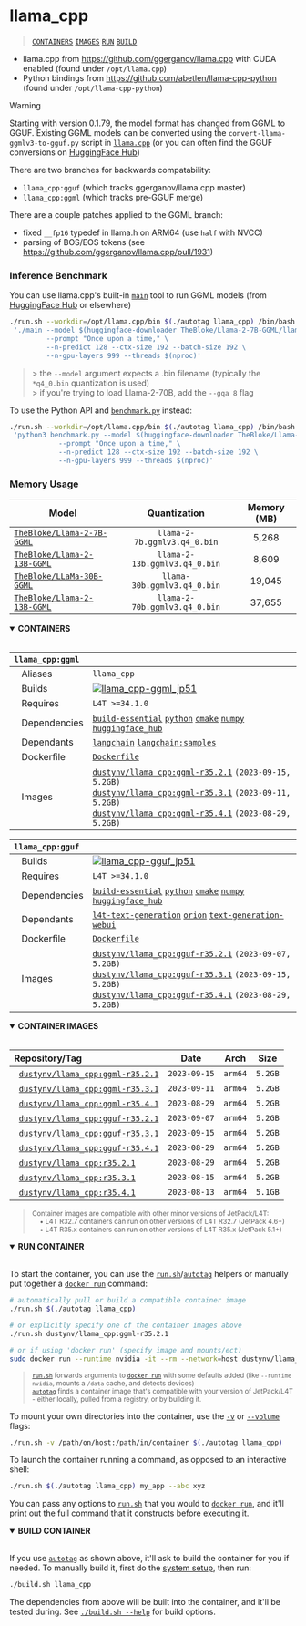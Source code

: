 # llama_cpp

> [`CONTAINERS`](#user-content-containers) [`IMAGES`](#user-content-images) [`RUN`](#user-content-run) [`BUILD`](#user-content-build)


* llama.cpp from https://github.com/ggerganov/llama.cpp with CUDA enabled (found under `/opt/llama.cpp`)
* Python bindings from https://github.com/abetlen/llama-cpp-python (found under `/opt/llama-cpp-python`)

> [!WARNING]  
> Starting with version 0.1.79, the model format has changed from GGML to GGUF.  Existing GGML models can be converted using the `convert-llama-ggmlv3-to-gguf.py` script in [`llama.cpp`](https://github.com/ggerganov/llama.cpp) (or you can often find the GGUF conversions on [HuggingFace Hub](https://huggingface.co/models?search=GGUF))

There are two branches for backwards compatability:

* `llama_cpp:gguf` (which tracks ggerganov/llama.cpp master)
* `llama_cpp:ggml` (which tracks pre-GGUF merge)

There are a couple patches applied to the GGML branch:

* fixed `__fp16` typedef in llama.h on ARM64 (use `half` with NVCC)
* parsing of BOS/EOS tokens (see https://github.com/ggerganov/llama.cpp/pull/1931)

### Inference Benchmark

You can use llama.cpp's built-in [`main`](https://github.com/ggerganov/llama.cpp/tree/master/examples/main) tool to run GGML models (from [HuggingFace Hub](https://huggingface.co/models?search=ggml) or elsewhere)

```bash
./run.sh --workdir=/opt/llama.cpp/bin $(./autotag llama_cpp) /bin/bash -c \
 './main --model $(huggingface-downloader TheBloke/Llama-2-7B-GGML/llama-2-7b.ggmlv3.q4_0.bin) \
         --prompt "Once upon a time," \
         --n-predict 128 --ctx-size 192 --batch-size 192 \
         --n-gpu-layers 999 --threads $(nproc)'
```

> &gt; the `--model` argument expects a .bin filename (typically the `*q4_0.bin` quantization is used) <br>
> &gt; if you're trying to load Llama-2-70B, add the `--gqa 8` flag

To use the Python API and [`benchmark.py`](/packages/llm/llama_cpp/benchmark.py) instead:

```bash
./run.sh --workdir=/opt/llama.cpp/bin $(./autotag llama_cpp) /bin/bash -c \
 'python3 benchmark.py --model $(huggingface-downloader TheBloke/Llama-2-7B-GGML/llama-2-7b.ggmlv3.q4_0.bin) \
            --prompt "Once upon a time," \
            --n-predict 128 --ctx-size 192 --batch-size 192 \
            --n-gpu-layers 999 --threads $(nproc)'
```

### Memory Usage

| Model                                                                           |          Quantization         | Memory (MB) |
|---------------------------------------------------------------------------------|:-----------------------------:|:-----------:|
| [`TheBloke/Llama-2-7B-GGML`](https://huggingface.co/TheBloke/Llama-2-7B-GGML)   |  `llama-2-7b.ggmlv3.q4_0.bin` |    5,268    |
| [`TheBloke/Llama-2-13B-GGML`](https://huggingface.co/TheBloke/Llama-2-13B-GGML) | `llama-2-13b.ggmlv3.q4_0.bin` |    8,609    |
| [`TheBloke/LLaMa-30B-GGML`](https://huggingface.co/TheBloke/LLaMa-30B-GGML)     | `llama-30b.ggmlv3.q4_0.bin`   |    19,045   |
| [`TheBloke/Llama-2-13B-GGML`](https://huggingface.co/TheBloke/Llama-2-70B-GGML) | `llama-2-70b.ggmlv3.q4_0.bin` |    37,655   |

<details open>
<summary><b><a id="containers">CONTAINERS</a></b></summary>
<br>

| **`llama_cpp:ggml`** | |
| :-- | :-- |
| &nbsp;&nbsp;&nbsp;Aliases | `llama_cpp` |
| &nbsp;&nbsp;&nbsp;Builds | [![`llama_cpp-ggml_jp51`](https://img.shields.io/github/actions/workflow/status/dusty-nv/jetson-containers/llama_cpp-ggml_jp51.yml?label=llama_cpp-ggml:jp51)](https://github.com/dusty-nv/jetson-containers/actions/workflows/llama_cpp-ggml_jp51.yml) |
| &nbsp;&nbsp;&nbsp;Requires | `L4T >=34.1.0` |
| &nbsp;&nbsp;&nbsp;Dependencies | [`build-essential`](/packages/build-essential) [`python`](/packages/python) [`cmake`](/packages/cmake/cmake_pip) [`numpy`](/packages/numpy) [`huggingface_hub`](/packages/llm/huggingface_hub) |
| &nbsp;&nbsp;&nbsp;Dependants | [`langchain`](/packages/llm/langchain) [`langchain:samples`](/packages/llm/langchain) |
| &nbsp;&nbsp;&nbsp;Dockerfile | [`Dockerfile`](Dockerfile) |
| &nbsp;&nbsp;&nbsp;Images | [`dustynv/llama_cpp:ggml-r35.2.1`](https://hub.docker.com/r/dustynv/llama_cpp/tags) `(2023-09-15, 5.2GB)`<br>[`dustynv/llama_cpp:ggml-r35.3.1`](https://hub.docker.com/r/dustynv/llama_cpp/tags) `(2023-09-11, 5.2GB)`<br>[`dustynv/llama_cpp:ggml-r35.4.1`](https://hub.docker.com/r/dustynv/llama_cpp/tags) `(2023-08-29, 5.2GB)` |

| **`llama_cpp:gguf`** | |
| :-- | :-- |
| &nbsp;&nbsp;&nbsp;Builds | [![`llama_cpp-gguf_jp51`](https://img.shields.io/github/actions/workflow/status/dusty-nv/jetson-containers/llama_cpp-gguf_jp51.yml?label=llama_cpp-gguf:jp51)](https://github.com/dusty-nv/jetson-containers/actions/workflows/llama_cpp-gguf_jp51.yml) |
| &nbsp;&nbsp;&nbsp;Requires | `L4T >=34.1.0` |
| &nbsp;&nbsp;&nbsp;Dependencies | [`build-essential`](/packages/build-essential) [`python`](/packages/python) [`cmake`](/packages/cmake/cmake_pip) [`numpy`](/packages/numpy) [`huggingface_hub`](/packages/llm/huggingface_hub) |
| &nbsp;&nbsp;&nbsp;Dependants | [`l4t-text-generation`](/packages/l4t/l4t-text-generation) [`orion`](/packages/llm/orion) [`text-generation-webui`](/packages/llm/text-generation-webui) |
| &nbsp;&nbsp;&nbsp;Dockerfile | [`Dockerfile`](Dockerfile) |
| &nbsp;&nbsp;&nbsp;Images | [`dustynv/llama_cpp:gguf-r35.2.1`](https://hub.docker.com/r/dustynv/llama_cpp/tags) `(2023-09-07, 5.2GB)`<br>[`dustynv/llama_cpp:gguf-r35.3.1`](https://hub.docker.com/r/dustynv/llama_cpp/tags) `(2023-09-15, 5.2GB)`<br>[`dustynv/llama_cpp:gguf-r35.4.1`](https://hub.docker.com/r/dustynv/llama_cpp/tags) `(2023-08-29, 5.2GB)` |

</details>

<details open>
<summary><b><a id="images">CONTAINER IMAGES</a></b></summary>
<br>

| Repository/Tag | Date | Arch | Size |
| :-- | :--: | :--: | :--: |
| &nbsp;&nbsp;[`dustynv/llama_cpp:ggml-r35.2.1`](https://hub.docker.com/r/dustynv/llama_cpp/tags) | `2023-09-15` | `arm64` | `5.2GB` |
| &nbsp;&nbsp;[`dustynv/llama_cpp:ggml-r35.3.1`](https://hub.docker.com/r/dustynv/llama_cpp/tags) | `2023-09-11` | `arm64` | `5.2GB` |
| &nbsp;&nbsp;[`dustynv/llama_cpp:ggml-r35.4.1`](https://hub.docker.com/r/dustynv/llama_cpp/tags) | `2023-08-29` | `arm64` | `5.2GB` |
| &nbsp;&nbsp;[`dustynv/llama_cpp:gguf-r35.2.1`](https://hub.docker.com/r/dustynv/llama_cpp/tags) | `2023-09-07` | `arm64` | `5.2GB` |
| &nbsp;&nbsp;[`dustynv/llama_cpp:gguf-r35.3.1`](https://hub.docker.com/r/dustynv/llama_cpp/tags) | `2023-09-15` | `arm64` | `5.2GB` |
| &nbsp;&nbsp;[`dustynv/llama_cpp:gguf-r35.4.1`](https://hub.docker.com/r/dustynv/llama_cpp/tags) | `2023-08-29` | `arm64` | `5.2GB` |
| &nbsp;&nbsp;[`dustynv/llama_cpp:r35.2.1`](https://hub.docker.com/r/dustynv/llama_cpp/tags) | `2023-08-29` | `arm64` | `5.2GB` |
| &nbsp;&nbsp;[`dustynv/llama_cpp:r35.3.1`](https://hub.docker.com/r/dustynv/llama_cpp/tags) | `2023-08-15` | `arm64` | `5.2GB` |
| &nbsp;&nbsp;[`dustynv/llama_cpp:r35.4.1`](https://hub.docker.com/r/dustynv/llama_cpp/tags) | `2023-08-13` | `arm64` | `5.1GB` |

> <sub>Container images are compatible with other minor versions of JetPack/L4T:</sub><br>
> <sub>&nbsp;&nbsp;&nbsp;&nbsp;• L4T R32.7 containers can run on other versions of L4T R32.7 (JetPack 4.6+)</sub><br>
> <sub>&nbsp;&nbsp;&nbsp;&nbsp;• L4T R35.x containers can run on other versions of L4T R35.x (JetPack 5.1+)</sub><br>
</details>

<details open>
<summary><b><a id="run">RUN CONTAINER</a></b></summary>
<br>

To start the container, you can use the [`run.sh`](/docs/run.md)/[`autotag`](/docs/run.md#autotag) helpers or manually put together a [`docker run`](https://docs.docker.com/engine/reference/commandline/run/) command:
```bash
# automatically pull or build a compatible container image
./run.sh $(./autotag llama_cpp)

# or explicitly specify one of the container images above
./run.sh dustynv/llama_cpp:ggml-r35.2.1

# or if using 'docker run' (specify image and mounts/ect)
sudo docker run --runtime nvidia -it --rm --network=host dustynv/llama_cpp:ggml-r35.2.1
```
> <sup>[`run.sh`](/docs/run.md) forwards arguments to [`docker run`](https://docs.docker.com/engine/reference/commandline/run/) with some defaults added (like `--runtime nvidia`, mounts a `/data` cache, and detects devices)</sup><br>
> <sup>[`autotag`](/docs/run.md#autotag) finds a container image that's compatible with your version of JetPack/L4T - either locally, pulled from a registry, or by building it.</sup>

To mount your own directories into the container, use the [`-v`](https://docs.docker.com/engine/reference/commandline/run/#volume) or [`--volume`](https://docs.docker.com/engine/reference/commandline/run/#volume) flags:
```bash
./run.sh -v /path/on/host:/path/in/container $(./autotag llama_cpp)
```
To launch the container running a command, as opposed to an interactive shell:
```bash
./run.sh $(./autotag llama_cpp) my_app --abc xyz
```
You can pass any options to [`run.sh`](/docs/run.md) that you would to [`docker run`](https://docs.docker.com/engine/reference/commandline/run/), and it'll print out the full command that it constructs before executing it.
</details>
<details open>
<summary><b><a id="build">BUILD CONTAINER</b></summary>
<br>

If you use [`autotag`](/docs/run.md#autotag) as shown above, it'll ask to build the container for you if needed.  To manually build it, first do the [system setup](/docs/setup.md), then run:
```bash
./build.sh llama_cpp
```
The dependencies from above will be built into the container, and it'll be tested during.  See [`./build.sh --help`](/jetson_containers/build.py) for build options.
</details>
